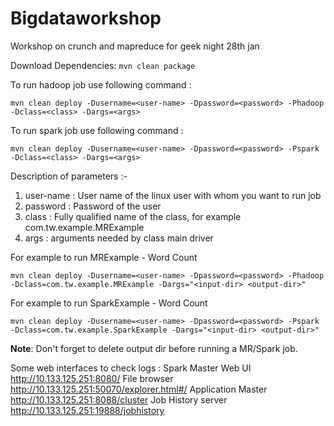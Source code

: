 # Bigdataworkshop
Workshop on crunch and mapreduce for geek night 28th jan

Download Dependencies:
`mvn clean package`

To run hadoop job use following command :

`mvn clean deploy -Dusername=<user-name> -Dpassword=<password> -Phadoop  -Dclass=<class> -Dargs=<args>`

To run spark job use following command :

`mvn clean deploy -Dusername=<user-name> -Dpassword=<password> -Pspark  -Dclass=<class> -Dargs=<args>`

Description of parameters :-

1. user-name  : User name of the linux user with whom you want to run job
2. password   : Password of the user
3. class      : Fully qualified name of the class, for example com.tw.example.MRExample
4. args       : arguments needed by class main driver

For example to run MRExample - Word Count

`mvn clean deploy -Dusername=<user-name> -Dpassword=<password> -Phadoop  -Dclass=com.tw.example.MRExample -Dargs="<input-dir> <output-dir>"`

For example to run SparkExample - Word Count

`mvn clean deploy -Dusername=<user-name> -Dpassword=<password> -Pspark  -Dclass=com.tw.example.SparkExample -Dargs="<input-dir> <output-dir>"`

**Note**: Don't forget to delete output dir before running a MR/Spark job. 

Some web interfaces to check logs :
Spark Master Web UI	http://10.133.125.251:8080/
File browser				http://10.133.125.251:50070/explorer.html#/
Application Master	http://10.133.125.251:8088/cluster
Job History server	http://10.133.125.251:19888/jobhistory
